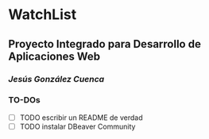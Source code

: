 # WatchList
## Proyecto Integrado para Desarrollo de Aplicaciones Web
### *Jesús González Cuenca*

### TO-DOs
-[ ] TODO escribir un README de verdad
-[ ] TODO instalar DBeaver Community